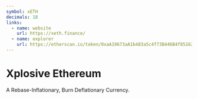 ```yaml
---
symbol: xETH
decimals: 18
links:
  - name: website
    url: https://xeth.finance/
  - name: explorer
    url: https://etherscan.io/token/0xaA19673aA1b483a5c4f73B446B4f851629a7e7D6
---
```


# Xplosive Ethereum

A Rebase-Inflationary, Burn Deflationary Currency.
